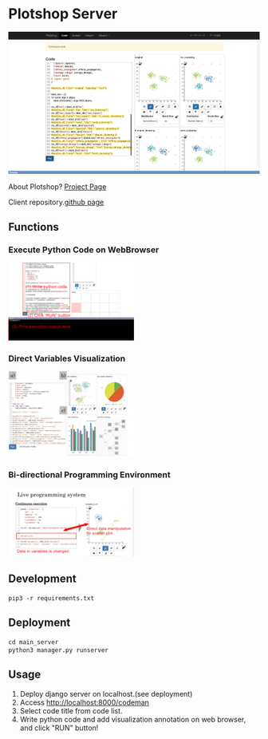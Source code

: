 # Plotshop Server

![plotshop_overview](/docs/img/plotshop_overview.jpg)

About Plotshop?
[Project Page](https://asai-kentaro.github.io/plotshop_server/)

Client repository.[github page](https://github.com/asai-kentaro/plotshop_client)


## Functions

### Execute Python Code on WebBrowser
<img src="/docs/img/plotshop_execcode.jpg" width=50%>

### Direct Variables Visualization
<img src="/docs/img/plotshop_variablesvis.png" width=50%>

### Bi-directional Programming Environment
<img src="/docs/img/plotshop_bi-direct.jpg" width=50%>


## Development

```
pip3 -r requirements.txt
```


## Deployment

```
cd main_server
python3 manager.py runserver
```


## Usage
1. Deploy django server on localhost.(see deployment)
2. Access [http://localhost:8000/codeman](http://localhost:8000/codeman)
3. Select code title from code list.
4. Write python code and add visualization annotation on web browser, and click "RUN" button!
